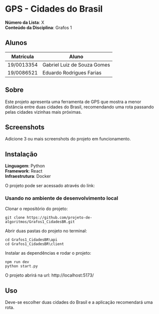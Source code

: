 # GPS - Cidades do Brasil

**Número da Lista**: X<br>
**Conteúdo da Disciplina**: Grafos 1<br>

## Alunos
|Matrícula | Aluno |
| -- | -- |
| 19/0013354  |  Gabriel Luiz de Souza Gomes |
| 19/0086521  |  Eduardo Rodrigues Farias |

## Sobre 
Este projeto apresenta uma ferramenta de GPS que mostra a menor distância entre duas cidades do Brasil, recomendando uma rota passando pelas cidades vizinhas mais próximas.

## Screenshots
Adicione 3 ou mais screenshots do projeto em funcionamento.

## Instalação 
**Linguagem**: Python<br>
**Framework**: React<br>
**Infraestrutura**: Docker<br>

O projeto pode ser acessado através do link: 

### Usando no ambiente de desenvolvimento local

Clonar o repositório do projeto:

```
git clone https://github.com/projeto-de-algoritmos/Grafos1_CidadesBR.git

```

Abrir duas pastas do projeto no terminal:

```
cd Grafos1_CidadesBR\api
cd Grafos1_CidadesBR\client
```

Instalar as dependências e rodar o projeto: 

```
npm run dev
python start.py
```

O projeto abrirá na url:
http://localhost:5173/

## Uso 
Deve-se escolher duas cidades do Brasil e a aplicação recomendará uma rota.
